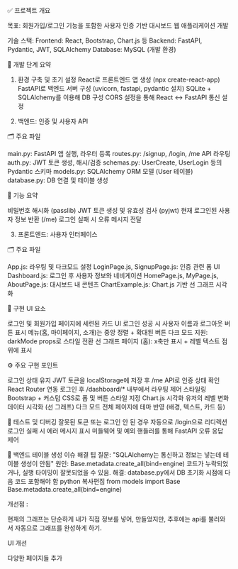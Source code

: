 ✅ 프로젝트 개요

목표: 회원가입/로그인 기능을 포함한 사용자 인증 기반 대시보드 웹 애플리케이션 개발

기술 스택:
Frontend: React, Bootstrap, Chart.js 등
Backend: FastAPI, Pydantic, JWT, SQLAlchemy
Database: MySQL (개발 환경)



🔧 개발 단계 요약

1. 환경 구축 및 초기 설정
React로 프론트엔드 앱 생성 (npx create-react-app)
FastAPI로 백엔드 서버 구성 (uvicorn, fastapi, pydantic 설치)
SQLite + SQLAlchemy를 이용해 DB 구성
CORS 설정을 통해 React ↔ FastAPI 통신 설정



2. 백엔드: 인증 및 사용자 API
   
🗂 주요 파일

main.py: FastAPI 앱 실행, 라우터 등록
routes.py: /signup, /login, /me API 라우팅
auth.py: JWT 토큰 생성, 해시/검증
schemas.py: UserCreate, UserLogin 등의 Pydantic 스키마
models.py: SQLAlchemy ORM 모델 (User 테이블)
database.py: DB 연결 및 테이블 생성


🔐 기능 요약

비밀번호 해시화 (passlib)
JWT 토큰 생성 및 유효성 검사 (pyjwt)
현재 로그인된 사용자 정보 반환 (/me)
로그인 실패 시 오류 메시지 전달



3. 프론트엔드: 사용자 인터페이스

   
🗂 주요 파일

App.js: 라우팅 및 다크모드 설정
LoginPage.js, SignupPage.js: 인증 관련 폼 UI
Dashboard.js: 로그인 후 사용자 정보와 네비게이션
HomePage.js, MyPage.js, AboutPage.js: 대시보드 내 콘텐츠
ChartExample.js: Chart.js 기반 선 그래프 시각화

🎨 구현 UI 요소

로그인 및 회원가입 페이지에 세련된 카드 UI
로그인 성공 시 사용자 이름과 로그아웃 버튼 표시
메뉴(홈, 마이페이지, 소개)는 중앙 정렬 + 확대된 버튼
다크 모드 지원: darkMode props로 스타일 전환
선 그래프 페이지 (홈): x축만 표시 + 레벨 텍스트 점 위에 표시



⚙️ 주요 구현 포인트

로그인 상태 유지
JWT 토큰을 localStorage에 저장 후 /me API로 인증 상태 확인
React Router 연동
로그인 후 /dashboard/* 내부에서 라우팅 제어
스타일링
Bootstrap + 커스텀 CSS로 폼 및 버튼 스타일 지정
Chart.js 시각화
유저의 레벨 변화 데이터 시각화 (선 그래프)
다크 모드
전체 페이지에 테마 반영 (배경, 텍스트, 카드 등)



🧪 테스트 및 디버깅
잘못된 토큰 또는 로그인 안 된 경우 자동으로 /login으로 리디렉션
로그인 실패 시 에러 메시지 표시
미들웨어 및 예외 핸들러를 통해 FastAPI 오류 응답 제어



🧱 백엔드 테이블 생성 이슈 해결 팁
질문: "SQLAlchemy는 통신하고 정보는 넣는데 테이블 생성이 안됨"
원인: Base.metadata.create_all(bind=engine) 코드가 누락되었거나, 실행 타이밍이 잘못되었을 수 있음.
해결: database.py에서 DB 초기화 시점에 다음 코드 포함해야 함
python
복사편집
from models import Base
Base.metadata.create_all(bind=engine)






개선점 : 

 현재의 그래프는 단순하게 내가 직접 정보를 넣어, 만들었지만, 추후에는 api를 불러와서 자동으로 그래프를 완성하게 하기.

UI 개선

다양한 페이지들 추가

